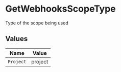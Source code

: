 # GetWebhooksScopeType

Type of the scope being used


## Values

| Name      | Value     |
| --------- | --------- |
| `Project` | project   |